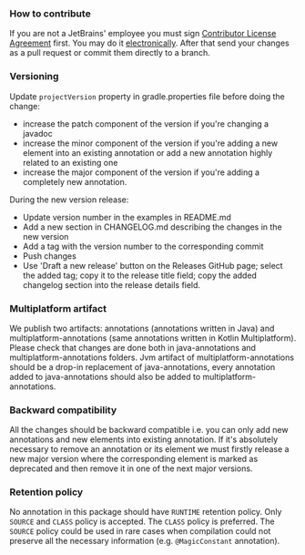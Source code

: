 ### How to contribute
If you are not a JetBrains' employee you must sign [Contributor License Agreement](https://www.jetbrains.org/display/IJOS/Contributor+Agreement) first. 
You may do it [electronically](https://www.jetbrains.com/agreements/cla/). After that send your changes as a pull request or commit them directly to a branch.

### Versioning
Update `projectVersion` property in gradle.properties file before doing the change:
* increase the patch component of the version if you're changing a javadoc
* increase the minor component of the version if you're adding a new element into an existing annotation or add 
a new annotation highly related to an existing one
* increase the major component of the version if you're adding a completely new annotation.

During the new version release:
* Update version number in the examples in README.md
* Add a new section in CHANGELOG.md describing the changes in the new version
* Add a tag with the version number to the corresponding commit
* Push changes
* Use 'Draft a new release' button on the Releases GitHub page; select the added tag; copy it to the release title
 field; copy the added changelog section into the release details field.

### Multiplatform artifact
We publish two artifacts: annotations (annotations written in Java) and multiplatform-annotations (same annotations
written in Kotlin Multiplatform). Please check that changes are done both in java-annotations and
multiplatform-annotations folders. Jvm artifact of multiplatform-annotations should be a drop-in replacement of
java-annotations, every annotation added to java-annotations should also be added to multiplatform-annotations.

### Backward compatibility
All the changes should be backward compatible i.e. you can only add new annotations and new elements into existing annotation. 
If it's absolutely necessary to remove an annotation or its element we must firstly release a new major version where 
the corresponding element is marked as deprecated and then remove it in one of the next major versions.

### Retention policy
No annotation in this package should have `RUNTIME` retention policy. Only `SOURCE` and `CLASS` policy is accepted. 
The `CLASS` policy is preferred. The `SOURCE` policy could be used in rare cases when compilation could not preserve all 
the necessary information (e.g. `@MagicConstant` annotation).
